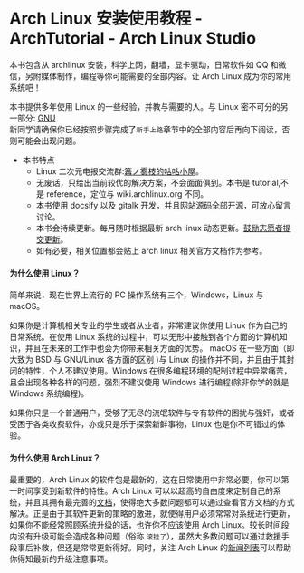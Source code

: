 # Arch Linux 安装使用教程 - ArchTutorial - Arch Linux Studio <!-- {docsify-ignore-all} -->

本书包含从 archlinux 安装，科学上网，翻墙，显卡驱动，日常软件如 QQ 和微信，另附媒体制作，编程等你可能需要的全部内容。让 Arch Linux 成为你的常用系统吧！

本书提供多年使用 Linux 的一些经验，并教与需要的人。与 Linux 密不可分的另一部分: [GNU](https://www.gnu.org/home.zh-cn.html)  
新同学请确保你已经按照步骤完成了`新手上路`章节中的全部内容后再向下阅读，否则可能会出现问题。

- 本书特点
  - Linux 二次元电报交流群:[篝ノ雾枝的咕咕小屋](https://t.me/kdwu1fan)。
  - 无废话，只给出当前较优的解决方案，不会面面俱到。本书是 tutorial,不是 reference，定位与 wiki.archlinux.org 不同。
  - 本书使用 docsify 以及 gitalk 开发，并且网站源码全部开源，可放心留言讨论。
  - 本书会持续更新。每月随时根据最新 arch linux 动态更新。[鼓励志愿者提交更新](/contribution.md)。
  - 如有必要，相关位置都会贴上 arch linux 相关官方文档作为参考。

#### 为什么使用 Linux？

简单来说，现在世界上流行的 PC 操作系统有三个，Windows，Linux 与 macOS。

如果你是计算机相关专业的学生或者从业者，非常建议你使用 Linux 作为自己的日常系统。在使用 Linux 系统的过程中，可以无形中接触到各个方面的计算机知识，并且在未来的工作中也会为你带来相关方面的优势。 macOS 在一些方面（即大致为 BSD 与 GNU/Linux 各方面的区别 )与 Linux 的操作并不同，并且由于其封闭的特性，个人不建议使用。Windows 在很多编程环境的配制过程中异常痛苦，且会出现各种各样的问题，强烈不建议使用 Windows 进行编程(除非你学的就是 Windows 系统编程)。

如果你只是一个普通用户，受够了无尽的流氓软件与专有软件的困扰与强奸，或者受困于各类收费软件，亦或只是乐于探索新鲜事物，Linux 也是你不可错过的体验。

#### 为什么使用 Arch Linux？

最重要的，Arch Linux 的软件包是最新的，这在日常使用中非常必要，你可以第一时间享受到新软件的特性。Arch Linux 可以以超高的自由度来定制自己的系统，并且其拥有最完善的[文档](https://wiki.archlinux.org/index.php/Main_page)，使得绝大多数问题都可以通过查看官方文档的方式解决。正是由于其软件更新的策略的激进，就使得用户必须常常对系统进行更新，如果你不能经常照顾系统升级的话，也许你不应该使用 Arch Linux。较长时间段内没有升级可能会造成各种问题（俗称 `滚挂了`），虽然大多数问题可以通过救援手段事后补救，但还是常常更新得好。同时，关注 Arch Linux 的[新闻列表](https://archlinux.org/news/)可以帮助你得知最新的升级注意事项。
